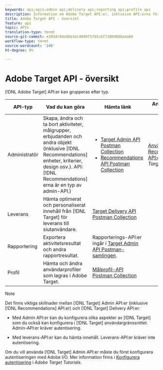 ```yaml
---
keywords: api;apis;admin api;delivery api;reporting api;profile api
description: Information om Adobe Target API:er, inklusive API:erna för administration, leverans, rapportering och profil.
title: Adobe Target API - översikt
feature: api
topic: APIs
translation-type: tm+mt
source-git-commit: e203dc94e9bb34c4090f5795cbf73869808ada88
workflow-type: tm+mt
source-wordcount: '246'
ht-degree: 0%

---
```



# Adobe Target API - översikt

[!DNL Adobe Target] API:er kan grupperas efter typ.

| API-typ | Vad du kan göra | Hämta länk | Andra praktiska länkar |
| --- | --- | --- |--- |
| Administratör | Skapa, ändra och ta bort aktiviteter, målgrupper, erbjudanden och andra objekt (inklusive [!DNL Recommendations] enheter, kriterier, design osv.). API: [!DNL Recommendations] erna är en typ av admin-API.) | <UL><li>[Target Admin API Postman Collection](https://developers.adobetarget.com/api/#admin-postman-collection)</li><li>[Recommendations API Postman Collection](https://developers.adobetarget.com/api/recommendations/#section/Postman)</li></ul> | [Använda Recommendations-API:er](https://docs.adobe.com/content/help/en/target-learn/recommendations-api-tutorial/recs-api-overview.html) i *Adobe Target Tutorials* |
| Leverans | Hämta optimerat och personaliserat innehåll från [!DNL Target] för leverans till slutanvändare. | [Target Delivery API Postman Collection](https://developers.adobetarget.com/api/delivery-api/#section/Getting-Started/Postman-Collection) |  |
| Rapportering | Exportera aktivitetsresultat och andra rapportresultat. | Rapporterings-API:er ingår i [Target Admin API Postman-samlingen](https://developers.adobetarget.com/api/#admin-postman-collection). |  |
| Profil | Hämta och ändra användarprofiler som lagras i Adobe Target. | [Målprofil-API Postman Collection](https://developers.adobetarget.com/api/#profiles) |  |

>[!NOTE]
>
>Det finns viktiga skillnader mellan [!DNL Target] Admin API:er (inklusive [!DNL Recommendations] API:er) och [!DNL Target] Delivery API:er:
>
>* Med Admin API:er kan du konfigurera olika aspekter av [!DNL Target] som du också kan konfigurera i [!DNL Target] användargränssnittet. Admin-API:er kräver autentisering.
   >
   >
* Med leverans-API:er kan du hämta innehåll. Leverans-API:er kräver inte autentisering.
>
>
Om du vill använda [!DNL Target] Admin API:er måste du först konfigurera autentiseringen med Adobe I/O. Mer information finns i [Konfigurera autentisering](https://docs.adobe.com/content/help/en/target-learn/tutorials/apis/configure-io-target-integration.html) i *Adobe Target Tutorials*.
